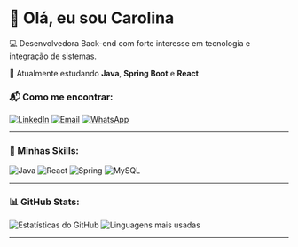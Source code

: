 # 👋 Olá, eu sou Carolina

💻 Desenvolvedora Back-end com forte interesse em tecnologia e integração de sistemas. 

🚀 Atualmente estudando **Java**, **Spring Boot** e **React**

### 📬 Como me encontrar:
[![LinkedIn](https://img.shields.io/badge/LinkedIn-blue)](https://www.linkedin.com/in/carolina-z-62bb6b82/)
[![Email](https://img.shields.io/badge/Gmail-red)](mailto:zerbinecarolina@gmail.com)
[![WhatsApp](https://img.shields.io/badge/WhatsApp-green)](https://wa.me/5544991384600)

---

### 🚀 Minhas Skills:
![Java](https://img.shields.io/badge/Java-ED8B00?style=for-the-badge&logo=java&logoColor=white)
![React](https://img.shields.io/badge/React-20232A?style=for-the-badge&logo=react&logoColor=61DAFB)
![Spring](https://img.shields.io/badge/Spring-6DB33F?style=for-the-badge&logo=spring&logoColor=white)
![MySQL](https://img.shields.io/badge/MySQL-005C84?style=for-the-badge&logo=mysql&logoColor=white)

---

### 📊 GitHub Stats:
![Estatísticas do GitHub](https://github-readme-stats.vercel.app/api?username=czerbini&show_icons=true&theme=radical)
![Linguagens mais usadas](https://github-readme-stats.vercel.app/api/top-langs/?username=czerbini&layout=compact&theme=radical)

---



<!--
**czerbini/czerbini** is a ✨ _special_ ✨ repository because its `README.md` (this file) appears on your GitHub profile.

Here are some ideas to get you started:

- 🔭 I’m currently working on ...
- 🌱 I’m currently learning ...
- 👯 I’m looking to collaborate on ...
- 🤔 I’m looking for help with ...
- 💬 Ask me about ...
- 📫 How to reach me: ...
- 😄 Pronouns: ...
- ⚡ Fun fact: ...
-->
